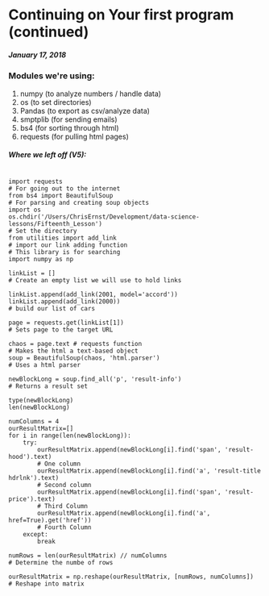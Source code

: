 # Continuing on Your first program (continued)
##### January 17, 2018
###

### Modules we're using:
1. numpy (to analyze numbers / handle data)
2. os (to set directories)
3. Pandas (to export as csv/analyze data)
4. smptplib (for sending emails)
5. bs4 (for sorting through html)
6. requests (for pulling html pages)


##### Where we left off (V5):
```

import requests
# For going out to the internet
from bs4 import BeautifulSoup
# For parsing and creating soup objects
import os
os.chdir('/Users/ChrisErnst/Development/data-science-lessons/Fifteenth_Lesson')
# Set the directory
from utilities import add_link
# import our link adding function
# This library is for searching
import numpy as np

linkList = []
# Create an empty list we will use to hold links

linkList.append(add_link(2001, model='accord'))
linkList.append(add_link(2000))
# build our list of cars

page = requests.get(linkList[1])
# Sets page to the target URL

chaos = page.text # requests function
# Makes the html a text-based object
soup = BeautifulSoup(chaos, 'html.parser')
# Uses a html parser

newBlockLong = soup.find_all('p', 'result-info')    
# Returns a result set

type(newBlockLong)
len(newBlockLong)

numColumns = 4
ourResultMatrix=[]
for i in range(len(newBlockLong)):
    try:
        ourResultMatrix.append(newBlockLong[i].find('span', 'result-hood').text)
        # One column
        ourResultMatrix.append(newBlockLong[i].find('a', 'result-title hdrlnk').text)
        # Second column
        ourResultMatrix.append(newBlockLong[i].find('span', 'result-price').text)
        # Third Column
        ourResultMatrix.append(newBlockLong[i].find('a', href=True).get('href'))
        # Fourth Column
    except:
        break

numRows = len(ourResultMatrix) // numColumns
# Determine the numbe of rows

ourResultMatrix = np.reshape(ourResultMatrix, [numRows, numColumns])
# Reshape into matrix




```
